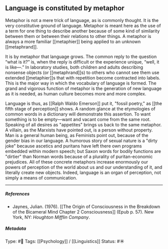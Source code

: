 ## Language is constituted by metaphor # 

Metaphor is not a mere trick of language, as is commonly thought. It is the very constitutive ground of language. Metaphor is meant here as the use of a term for one thing to describe another because of some kind of similarity between them or between their relations to other things. A metaphor is always a more familiar [[metaphier]] being applied to an unknown [[metaphrand]].

It is by metaphor that language grows. The common reply to the question “what is it?” is, when the reply is difficult or the experience unique, “well, it is like—.” In laboratory studies, both children and adults describing nonsense objects (or [[metaphrand]]s) to others who cannot see them use extended [[metaphier]]s that with repetition become contracted into labels. This is the major way in which the vocabulary of language is formed. The grand and vigorous function of metaphor is the generation of new language as it is needed, as human culture becomes more and more complex.

Language is thus, as [[Ralph Waldo Emerson]] put it, "fossil poetry," as [[the fifth stage of perception]] shows. A random glance at the etymologies of common words in a dictionary will demonstrate this assertion. To want something is to be empty—want and vacant come from the same root. Speaking of all desires as "appetites" brings us back to the same metaphor. A villain, as the Marxists have pointed out, is a person without property. Man is a general human being, as Feminists point out, because of the gender bias in our language. A humorous story of sexual nature is a "dirty joke" because ascetics and puritans have left there own programs embedded within modern speech; but Saxon words for bodily functions are "dirtier" than Norman words because of a plurality of puritan-economic prejudices. All of these concrete metaphors increase enormously our powers of perception of the world about us and our understanding of it, and literally create new objects. Indeed, language is an organ of perception, not simply a means of communication.

___

##### References

- Jaynes, Julian. (1976). [[The Origin of Consciousness in the Breakdown of the Bicameral Mind Chapter 2 Consciousness]] (Epub p. 57). New York, NY: _Houghton Mifflin Company_.

##### Metadata

Type: #🔴 
Tags: [[Psychology]] / [[Linguistics]]
Status: #☀️ 